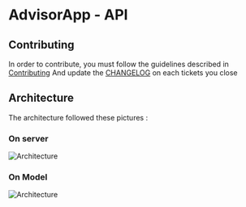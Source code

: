 # AdvisorApp - API

## Contributing

In order to contribute, you must follow the guidelines described in [Contributing](./.github/CONTRIBUTING.md)
And update the [CHANGELOG](./CHANGELOG.md) on each tickets you close

## Architecture

The architecture followed these pictures : 

### On server
![Architecture](http://www.plantuml.com/plantuml/proxy?src=https://raw.githubusercontent.com/AdvisorApp/API/master/Architecture/servers_architecture.puml)

### On Model
![Architecture](http://www.plantuml.com/plantuml/proxy?src=https://raw.githubusercontent.com/AdvisorApp/API/master/Architecture/model_architecture.puml)
